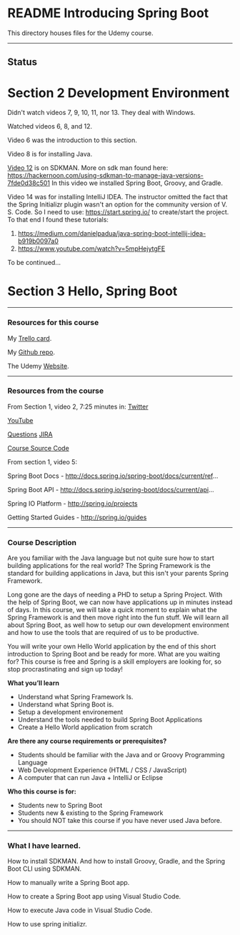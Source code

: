 # README Introducing Spring Boot

This directory houses files for the Udemy course.

---

## Status

# Section 2 Development Environment

Didn't watch videos 7, 9, 10, 11, nor 13. They deal with Windows.

Watched videos 6, 8, and 12.

Video 6 was the introduction to this section.

Video 8 is for installing Java.

[Video 12](https://www.udemy.com/course/spring-boot-getting-started/learn/lecture/4538866#overview) is on SDKMAN. 
More on sdk man found here:
https://hackernoon.com/using-sdkman-to-manage-java-versions-7fde0d38c501
In this video we installed Spring Boot, Groovy, and Gradle.

Video 14 was for installing IntelliJ IDEA.
The instructor omitted the fact that the Spring Initializr plugin wasn't an option for the community version of V. S. Code. 
So I need to use: 
https://start.spring.io/ to create/start the project.
To that end I found these tutorials:
1. https://medium.com/danielpadua/java-spring-boot-intellij-idea-b919b0097a0
2. https://www.youtube.com/watch?v=5mpHejytgFE

To be continued...

# Section 3 Hello, Spring Boot
<nothing added yet>

---

### Resources for this course

My [Trello card](https://trello.com/c/gyJTOmuK/877-introducing-spring-boot-udemy-course).

My [Github repo](https://github.com/JamieBort/LearningDirectory/tree/master/Java/Courses/SpringBoot/IntroducingSpringBoot).

The Udemy [Website](https://www.udemy.com/course/spring-boot-getting-started/).

---

### Resources from the course
From Section 1, video 2, 7:25 minutes in:
[Twitter](twitter.com/springcentral)

[YouTube](spring.io/video)

[Questions](spring.io.questions)
[JIRA](jira.spring.io)

[Course Source Code](https://github.com/danvega/spring-boot-intro)

From section 1, video 5:

Spring Boot Docs - http://docs.spring.io/spring-boot/docs/current/ref...

Spring Boot API - http://docs.spring.io/spring-boot/docs/current/api...

Spring IO Platform - http://spring.io/projects

Getting Started Guides - http://spring.io/guides

---

### Course Description

Are you familiar with the Java language but not quite sure how to start building applications for the real world? The Spring Framework is the standard for building applications in Java, but this isn't your parents Spring Framework.

Long gone are the days of needing a PHD to setup a Spring Project. With the help of Spring Boot, we can now have applications up in minutes instead of days. In this course, we will take a quick moment to explain what the Spring Framework is and then move right into the fun stuff. We will learn all about Spring Boot, as well how to setup our own development environment and how to use the tools that are required of us to be productive.

You will write your own Hello World application by the end of this short introduction to Spring Boot and be ready for more. What are you waiting for? This course is free and Spring is a skill employers are looking for, so stop procrastinating and sign up today!

**What you’ll learn**
* Understand what Spring Framework Is.
* Understand what Spring Boot is.
* Setup a development environement
* Understand the tools needed to build Spring Boot Applications
* Create a Hello World application from scratch

**Are there any course requirements or prerequisites?**
* Students should be familiar with the Java and or Groovy Programming Language
* Web Development Experience (HTML / CSS / JavaScript)
* A computer that can run Java + IntelliJ or Eclipse

**Who this course is for:**
* Students new to Spring Boot
* Students new & existing to the Spring Framework
* You should NOT take this course if you have never used Java before.

---

### What I have learned.

How to install SDKMAN. And how to install Groovy, Gradle, and the Spring Boot CLI using SDKMAN.

How to manually write a Spring Boot app.

How to create a Spring Boot app using Visual Studio Code.

How to execute Java code in Visual Studio Code.

How to use spring initializr.
